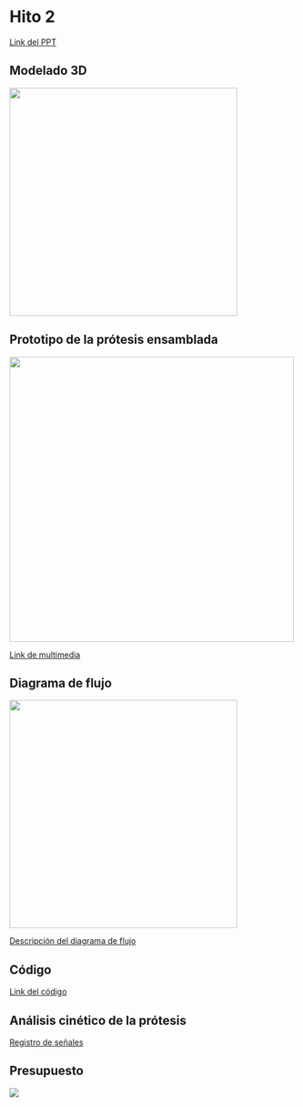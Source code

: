 # Hito 2

[Link del PPT](https://www.canva.com/design/DAF06DctvFs/FIjZPL27ln_elTT2GaQDLQ/edit?utm_content=DAF06DctvFs&utm_campaign=designshare&utm_medium=link2&utm_source=sharebutton)

## Modelado 3D

<img height="400px;" src="https://github.com/Adriana-28/Repositorio_grupo_13/blob/main/Im%C3%A1genes/Captura%20de%20pantalla%202023-11-24%20012352.png?raw=true">

## Prototipo de la prótesis ensamblada

<img height="500px;" src="https://github.com/Adriana-28/Repositorio_grupo_13/blob/main/Im%C3%A1genes/WhatsApp%20Image%202023-11-24%20at%2004.32.27.jpeg?raw=true">

[Link de multimedia](https://drive.google.com/drive/folders/12zblGr60froh0Lr7Ek2Yj1X8CRKrDT_y)

## Diagrama de flujo

<img  height="400px;" src="https://github.com/Adriana-28/Repositorio_grupo_13/blob/main/Im%C3%A1genes/Captura%20de%20pantalla%202023-11-24%20043452.png?raw=true">

[Descripción del diagrama de flujo](https://github.com/Adriana-28/Repositorio_grupo_13/blob/main/Software/README.md)

## Código

[Link del código](https://github.com/Adriana-28/Repositorio_grupo_13/blob/main/Software/Codigo_Servomotor1_EMG.ino)

## Análisis cinético de la prótesis

[Registro de señales](https://github.com/Adriana-28/Repositorio_grupo_13/blob/main/Documentaci%C3%B3n/Registros%20mec%C3%A1nico/An%C3%A1lisis.md)

## Presupuesto

<img src="https://github.com/Adriana-28/Repositorio_grupo_13/blob/main/Im%C3%A1genes/Captura%20de%20pantalla%202023-11-24%20042516.png?raw=true">

